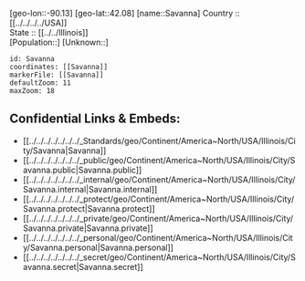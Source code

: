 ﻿---
location: [42.08,-90.13] 
mapzoom: [7,12] 
mapmarker: city 
type: City
tags:
- geo/City


SpocWebEntityId: 33978
isDeleted: false
confidential: public

---
[geo-lon::-90.13] 
[geo-lat::42.08] 
[name::Savanna] 
Country :: [[../../../../USA]]  
State :: [[../../Illinois]]  
[Population::] 
[Unknown::] 


```leaflet
id: Savanna
coordinates: [[Savanna]] 
markerFile: [[Savanna]] 
defaultZoom: 11 
maxZoom: 18
```


## Confidential Links & Embeds: 
- [[../../../../../../../_Standards/geo/Continent/America~North/USA/Illinois/City/Savanna|Savanna]] 
- [[../../../../../../../_public/geo/Continent/America~North/USA/Illinois/City/Savanna.public|Savanna.public]] 
- [[../../../../../../../_internal/geo/Continent/America~North/USA/Illinois/City/Savanna.internal|Savanna.internal]] 
- [[../../../../../../../_protect/geo/Continent/America~North/USA/Illinois/City/Savanna.protect|Savanna.protect]] 
- [[../../../../../../../_private/geo/Continent/America~North/USA/Illinois/City/Savanna.private|Savanna.private]] 
- [[../../../../../../../_personal/geo/Continent/America~North/USA/Illinois/City/Savanna.personal|Savanna.personal]] 
- [[../../../../../../../_secret/geo/Continent/America~North/USA/Illinois/City/Savanna.secret|Savanna.secret]] 
